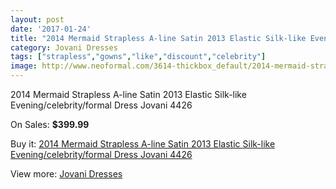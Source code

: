 ```yaml
---
layout: post
date: '2017-01-24'
title: "2014 Mermaid Strapless A-line Satin 2013 Elastic Silk-like Evening/celebrity/formal Dress Jovani 4426"
category: Jovani Dresses
tags: ["strapless","gowns","like","discount","celebrity"]
image: http://www.neoformal.com/3614-thickbox_default/2014-mermaid-strapless-a-line-satin-2013-elastic-silk-like-evening-celebrity-formal-dress-jovani-4426.jpg
---
```

2014 Mermaid Strapless A-line Satin 2013 Elastic Silk-like Evening/celebrity/formal Dress Jovani 4426

On Sales: **$399.99**
<a href="https://www.neoformal.com/en/jovani-dresses/1345-2014-mermaid-strapless-a-line-satin-2013-elastic-silk-like-evening-celebrity-formal-dress-jovani-4426.html"><amp-img layout="responsive" width="600" height="600" src="//www.neoformal.com/3614-thickbox_default/2014-mermaid-strapless-a-line-satin-2013-elastic-silk-like-evening-celebrity-formal-dress-jovani-4426.jpg" alt="2014 Mermaid Strapless A-line Satin 2013 Elastic Silk-like Evening/celebrity/formal Dress Jovani 4426 0" /></a>
<a href="https://www.neoformal.com/en/jovani-dresses/1345-2014-mermaid-strapless-a-line-satin-2013-elastic-silk-like-evening-celebrity-formal-dress-jovani-4426.html"><amp-img layout="responsive" width="600" height="600" src="//www.neoformal.com/3618-thickbox_default/2014-mermaid-strapless-a-line-satin-2013-elastic-silk-like-evening-celebrity-formal-dress-jovani-4426.jpg" alt="2014 Mermaid Strapless A-line Satin 2013 Elastic Silk-like Evening/celebrity/formal Dress Jovani 4426 1" /></a>
<a href="https://www.neoformal.com/en/jovani-dresses/1345-2014-mermaid-strapless-a-line-satin-2013-elastic-silk-like-evening-celebrity-formal-dress-jovani-4426.html"><amp-img layout="responsive" width="600" height="600" src="//www.neoformal.com/3617-thickbox_default/2014-mermaid-strapless-a-line-satin-2013-elastic-silk-like-evening-celebrity-formal-dress-jovani-4426.jpg" alt="2014 Mermaid Strapless A-line Satin 2013 Elastic Silk-like Evening/celebrity/formal Dress Jovani 4426 2" /></a>
<a href="https://www.neoformal.com/en/jovani-dresses/1345-2014-mermaid-strapless-a-line-satin-2013-elastic-silk-like-evening-celebrity-formal-dress-jovani-4426.html"><amp-img layout="responsive" width="600" height="600" src="//www.neoformal.com/3616-thickbox_default/2014-mermaid-strapless-a-line-satin-2013-elastic-silk-like-evening-celebrity-formal-dress-jovani-4426.jpg" alt="2014 Mermaid Strapless A-line Satin 2013 Elastic Silk-like Evening/celebrity/formal Dress Jovani 4426 3" /></a>
<a href="https://www.neoformal.com/en/jovani-dresses/1345-2014-mermaid-strapless-a-line-satin-2013-elastic-silk-like-evening-celebrity-formal-dress-jovani-4426.html"><amp-img layout="responsive" width="600" height="600" src="//www.neoformal.com/3615-thickbox_default/2014-mermaid-strapless-a-line-satin-2013-elastic-silk-like-evening-celebrity-formal-dress-jovani-4426.jpg" alt="2014 Mermaid Strapless A-line Satin 2013 Elastic Silk-like Evening/celebrity/formal Dress Jovani 4426 4" /></a>

Buy it: [2014 Mermaid Strapless A-line Satin 2013 Elastic Silk-like Evening/celebrity/formal Dress Jovani 4426](https://www.neoformal.com/en/jovani-dresses/1345-2014-mermaid-strapless-a-line-satin-2013-elastic-silk-like-evening-celebrity-formal-dress-jovani-4426.html "2014 Mermaid Strapless A-line Satin 2013 Elastic Silk-like Evening/celebrity/formal Dress Jovani 4426")

View more: [Jovani Dresses](https://www.neoformal.com/en/15-jovani-dresses "Jovani Dresses")